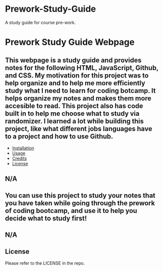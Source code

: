 # Prework-Study-Guide
A study guide for course pre-work.
# Prework Study Guide Webpage

## This webpage is a study guide and provides notes for the following HTML, JavaScript, Github, and CSS. My motivation for this project was to help organize and to help me more efficiently study what I need to learn for coding botcamp. It helps organize my notes and makes them more accesible to read. This project also has code built in to help me choose what to study via randomizer. I learned a lot while building this project, like what different jobs languages have to a project and how to use Github.

- [Installation](#installation)
- [Usage](#usage)
- [Credits](#credits)
- [License](#license)

## N/A

## You can use this project to study your notes that you have taken while going through the prework of coding bootcamp, and use it to help you decide what to study first!

## N/A

## License

Please refer to the LICENSE in the repo.
